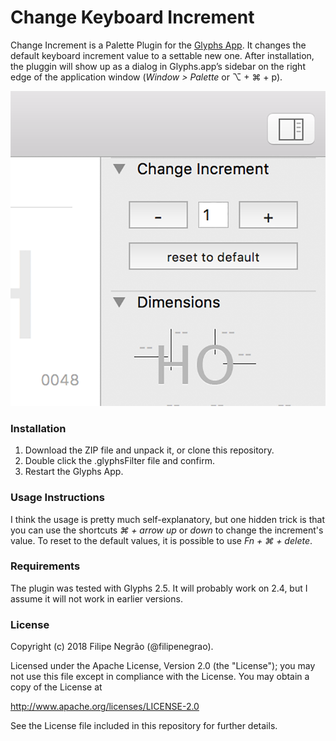 # Change Keyboard Increment
Change Increment is a Palette Plugin for the [Glyphs App](http://glyphsapp.com/). It changes the default keyboard increment value to a settable new one. After installation, the pluggin will show up as a dialog in Glyphs.app’s sidebar on the right edge of the application window (*Window > Palette* or ⌥ + ⌘ + p).

![Change Increment](change_increment.png "Change Increment Plugin")

### Installation

1. Download the ZIP file and unpack it, or clone this repository.
2. Double click the .glyphsFilter file and confirm.
3. Restart the Glyphs App.

### Usage Instructions

I think the usage is pretty much self-explanatory, but one hidden trick is that you can use the shortcuts *⌘ + arrow up* or *down* to change the increment's value. To reset to the default values, it is possible to use *Fn + ⌘ + delete*. 

### Requirements

The plugin was tested with Glyphs 2.5. It will probably work on 2.4, but I assume it will not work in earlier versions.

### License
Copyright (c) 2018 Filipe Negrão (@filipenegrao).

Licensed under the Apache License, Version 2.0 (the "License");
you may not use this file except in compliance with the License.
You may obtain a copy of the License at

http://www.apache.org/licenses/LICENSE-2.0

See the License file included in this repository for further details.
